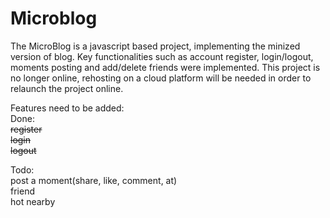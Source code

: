 # Microblog  

The MicroBlog is a javascript based project, implementing the minized version of blog. Key functionalities such as account register, login/logout, moments posting and add/delete friends were implemented. This project is no longer online, rehosting on a cloud platform will be needed in order to relaunch the project online.

Features need to be added:  
Done:  
~~register~~  
~~login~~  
~~logout~~  

Todo:  
post a moment(share, like, comment, at)  
friend  
hot
nearby
